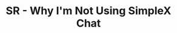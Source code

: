 ---
title: "SR - Why I'm Not Using SimpleX Chat"
description: "In this clip we take a critical look at SimpleX Chat, a new privacy-focused messaging app. While SimpleX offers some great features, we discuss why it might be a tough sell for many users, especially with Signal's recent updates."
datePublished: 2024-07-15
dateUpdated: 2024-07-15
idYouTube: "IVpEKS30ngQ"
tags: ["Videos", "Techlore", "Surveillance Report"]
---